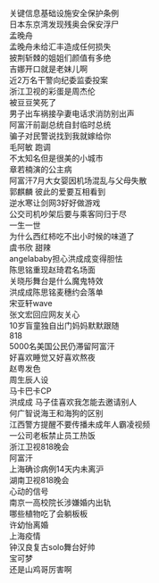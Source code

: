 关键信息基础设施安全保护条例  
日本东京湾发现残奥会保安浮尸  
孟晚舟  
孟晚舟未给汇丰造成任何损失  
披荆斩棘的姐姐们颜值有多绝  
吉娜开口就是老妹儿啊  
近2万名干警向纪委监委投案  
浙江卫视的彩蛋是周杰伦  
被豆豆笑死了  
男子出车祸接孕妻电话求消防别出声  
阿富汗前副总统自封临时总统  
骗子对民警说找到我就嫁给你  
毛阿敏 跑调  
不太知名但是很美的小城市  
章若楠演的公主病  
阿富汗7月大女婴因机场混乱与父母失散  
郭麒麟 彼此的爱要互相看到  
逆水寒让剑网3好好做游戏  
公交司机吵架后要与乘客同归于尽  
一生一世  
为什么西红柿吃不出小时候的味道了  
虞书欣 甜辣  
angelababy担心洪成成变得胆怯  
陈思铭重现赵琦君名场面  
关晓彤舞台是什么魔鬼特效  
洪成成陈思铭麦穗约会落单  
宋亚轩wave  
张文宏回应网友关心  
10岁盲童独自出门妈妈默默跟随  
818  
5000名美国公民仍滞留阿富汗  
好喜欢睡觉又好喜欢熬夜  
赵粤发色  
周生辰人设  
马卡巴卡CP  
洪成成 马子佳喜欢我怎能去邀请别人  
何广智说海王和海狗的区别  
江西警方提醒不要传播未成年人霸凌视频  
一公司老板禁止员工热饭  
浙江卫视818晚会  
阿富汗  
上海确诊病例14天内未离沪  
湖南卫视818晚会  
心动的信号  
南京一高校院长涉嫌婚内出轨  
哪些植物吃了会躺板板  
许幼怡离婚  
上海疫情  
钟汉良复古solo舞台好帅  
宝可梦  
还是山鸡哥厉害啊  

